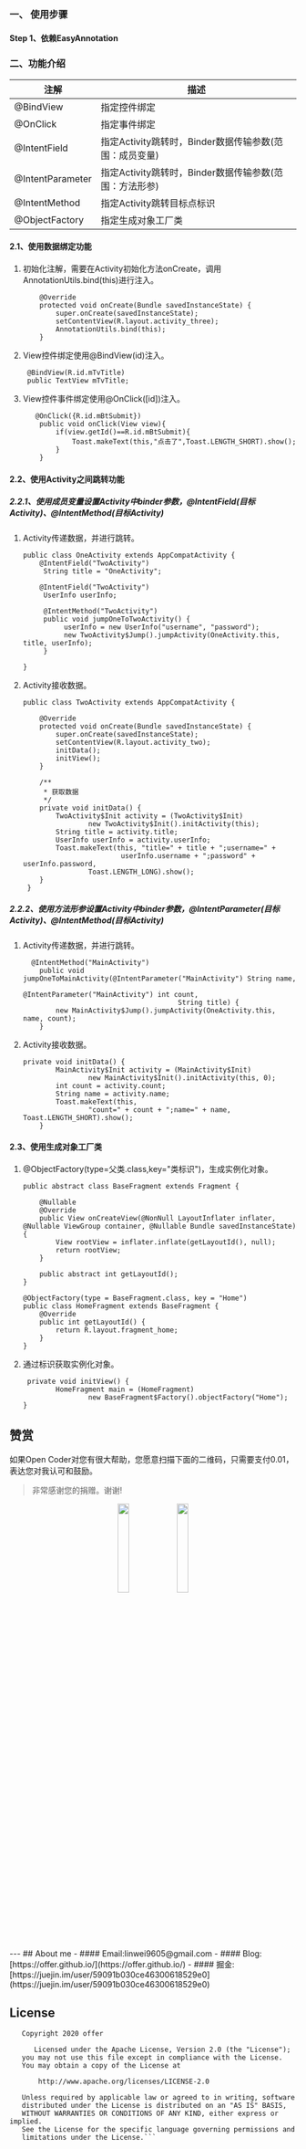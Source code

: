 
### 一、 使用步骤

#### Step 1、依赖EasyAnnotation

### 二、功能介绍

| 注解             | 描述                                                   |
| ---------------- | ------------------------------------------------------ |
| @BindView        | 指定控件绑定                                           |
| @OnClick         | 指定事件绑定                                           |
| @IntentField     | 指定Activity跳转时，Binder数据传输参数(范围：成员变量) |
| @IntentParameter | 指定Activity跳转时，Binder数据传输参数(范围：方法形参) |
| @IntentMethod    | 指定Activity跳转目标点标识                             |
| @ObjectFactory   | 指定生成对象工厂类                                     |

#### 2.1、使用数据绑定功能

1. 初始化注解，需要在Activity初始化方法onCreate，调用AnnotationUtils.bind(this)进行注入。

   ```
       @Override
       protected void onCreate(Bundle savedInstanceState) {
           super.onCreate(savedInstanceState);
           setContentView(R.layout.activity_three);
           AnnotationUtils.bind(this);
       }
   ```

2. View控件绑定使用@BindView(id)注入。

   ```
    @BindView(R.id.mTvTitle)
    public TextView mTvTitle;
   ```

3. View控件事件绑定使用@OnClick([id])注入。

   ```
      @OnClick({R.id.mBtSubmit})
       public void onClick(View view){
           if(view.getId()==R.id.mBtSubmit){
               Toast.makeText(this,"点击了",Toast.LENGTH_SHORT).show();
           }
       }
   ```
#### 2.2、使用Activity之间跳转功能

##### 2.2.1、使用成员变量设置Activity中binder参数，@IntentField(目标Activity)、@IntentMethod(目标Activity)

1. Activity传递数据，并进行跳转。

   ```
   public class OneActivity extends AppCompatActivity {
       @IntentField("TwoActivity")
        String title = "OneActivity";
   
       @IntentField("TwoActivity")
        UserInfo userInfo;
       
        @IntentMethod("TwoActivity")
        public void jumpOneToTwoActivity() {
             userInfo = new UserInfo("username", "password");
             new TwoActivity$Jump().jumpActivity(OneActivity.this, title, userInfo);
        }
   
   }
   ```

2. Activity接收数据。

   ```
   public class TwoActivity extends AppCompatActivity {
   
       @Override
       protected void onCreate(Bundle savedInstanceState) {
           super.onCreate(savedInstanceState);
           setContentView(R.layout.activity_two);
           initData();
           initView();
       }
   
       /**
        * 获取数据
        */
       private void initData() {
           TwoActivity$Init activity = (TwoActivity$Init)
                   new TwoActivity$Init().initActivity(this);
           String title = activity.title;
           UserInfo userInfo = activity.userInfo;
           Toast.makeText(this, "title=" + title + ";username=" +
                           userInfo.username + ";password" + userInfo.password,
                   Toast.LENGTH_LONG).show();
       }
    }
   ```

##### 2.2.2、使用方法形参设置Activity中binder参数，@IntentParameter(目标Activity)、@IntentMethod(目标Activity)

1. Activity传递数据，并进行跳转。

   ```
     @IntentMethod("MainActivity")
       public void jumpOneToMainActivity(@IntentParameter("MainActivity") String name,
                                         @IntentParameter("MainActivity") int count,
                                         String title) {
           new MainActivity$Jump().jumpActivity(OneActivity.this, name, count);
       }
   ```

2. Activity接收数据。

   ```
   private void initData() {
           MainActivity$Init activity = (MainActivity$Init)
                   new MainActivity$Init().initActivity(this, 0);
           int count = activity.count;
           String name = activity.name;
           Toast.makeText(this,
                   "count=" + count + ";name=" + name, Toast.LENGTH_SHORT).show();
       }
   ```
#### 2.3、使用生成对象工厂类

1. @ObjectFactory(type=父类.class,key="类标识")，生成实例化对象。

   ```
   public abstract class BaseFragment extends Fragment {
   
       @Nullable
       @Override
       public View onCreateView(@NonNull LayoutInflater inflater, @Nullable ViewGroup container, @Nullable Bundle savedInstanceState) {
           View rootView = inflater.inflate(getLayoutId(), null);
           return rootView;
       }
   
       public abstract int getLayoutId();
   }
   ```

   ```
   @ObjectFactory(type = BaseFragment.class, key = "Home")
   public class HomeFragment extends BaseFragment {
       @Override
       public int getLayoutId() {
           return R.layout.fragment_home;
       }
   }
   ```

2. 通过标识获取实例化对象。

   ```
    private void initView() {
           HomeFragment main = (HomeFragment)
                   new BaseFragment$Factory().objectFactory("Home");
   }
   ```

   

## 赞赏

如果Open Coder对您有很大帮助，您愿意扫描下面的二维码，只需要支付0.01，表达您对我认可和鼓励。
> 非常感谢您的捐赠。谢谢!

<div align="center">
<img src="https://github.com/WeiSmart/tablayout/blob/master/screenshots/weixin_pay.jpg" width=20%>
<img src="https://github.com/WeiSmart/tablayout/blob/master/screenshots/zifubao_pay.jpg" width=20%>
</div>
---
## About me
- #### Email:linwei9605@gmail.com   
- #### Blog: [https://offer.github.io/](https://offer.github.io/)
- #### 掘金: [https://juejin.im/user/59091b030ce46300618529e0](https://juejin.im/user/59091b030ce46300618529e0)

## License
```
   Copyright 2020 offer

      Licensed under the Apache License, Version 2.0 (the "License");
   you may not use this file except in compliance with the License.
   You may obtain a copy of the License at

       http://www.apache.org/licenses/LICENSE-2.0

   Unless required by applicable law or agreed to in writing, software
   distributed under the License is distributed on an "AS IS" BASIS,
   WITHOUT WARRANTIES OR CONDITIONS OF ANY KIND, either express or implied.
   See the License for the specific language governing permissions and
   limitations under the License.```

```
